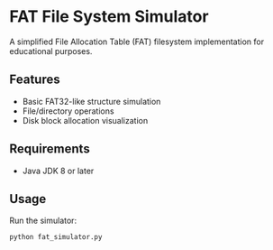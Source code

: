 # FAT File System Simulator

A simplified File Allocation Table (FAT) filesystem implementation for educational purposes.

## Features
- Basic FAT32-like structure simulation
- File/directory operations
- Disk block allocation visualization

## Requirements
- Java JDK 8 or later

## Usage
Run the simulator:
```bash
python fat_simulator.py
